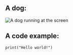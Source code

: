 ## A dog:
![A dog running at the screen](https://th.bing.com/th/id/R.be910db951bafca7bbf5cd2c84600731?rik=aauxFHegqo3a5w&riu=http%3a%2f%2fstatic3.businessinsider.com%2fimage%2f5484d9d1eab8ea3017b17e29%2f9-science-backed-reasons-to-own-a-dog.jpg&ehk=xgoJIFryMSERKzmXor2k3oOtE1fWtrgYC7i0yek0fQU%3d&risl=&pid=ImgRaw&r=0)

## A code example:
```
print("Hello world!")
```
